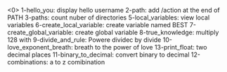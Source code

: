 <0>
1-hello_you:   display hello username
2-path: add /action at the end of PATH
3-paths: count nuber of directories
5-local_variables: view local variables
6-create_local_variable: create variable named BEST 
7-create_global_variable: create global variable
8-true_knowledge:   multiply 128 with 
9-divide_and_rule: Powere dividec by divide
10-love_exponent_breath: breath to the power of love
13-print_float: two decimal places
11-binary_to_decimal: convert binary to decimal
12-combinations: a to z comibination
